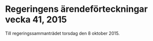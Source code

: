 # Regeringens ärendeförteckningar vecka 41, 2015

Till regeringssammanträdet torsdag den 8 oktober 2015.
